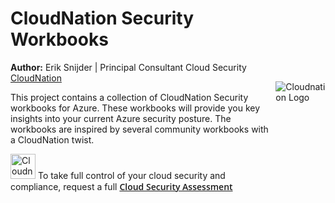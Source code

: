 <div style="display: flex; align-items: center; justify-content: space-between;">
  <div>
    <h1>CloudNation Security Workbooks</h1>
    <p><strong>Author:</strong> Erik Snijder | Principal Consultant Cloud Security <a href="https://www.cloudnation.nl">CloudNation</a></p>
    <p>
      This project contains a collection of CloudNation Security workbooks for Azure. These workbooks will provide you key insights into your current Azure security posture.
      The workbooks are inspired by several community workbooks with a CloudNation twist.
    </p>
    <p>
      <img src="./images/cloudnation_logo_small.png" alt="Cloudnation Logo" width="40" />
      To take full control of your cloud security and compliance, request a full 
      <a href="https://www.cloudnation.nl/en/services/cloud-security-assessment" style="font-family: Open Sans; font-weight: 620;">Cloud Security Assessment</a>
    </p>
  </div>
  <div>
    <img src="./images/cloudnation_logo_large.png" alt="Cloudnation Logo" style="max-width: 300px;" />
  </div>
</div>
